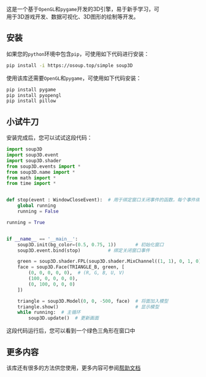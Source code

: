 这是一个基于`OpenGL`和`pygame`开发的3D引擎，易于新手学习，可  
用于3D游戏开发、数据可视化、3D图形的绘制等开发。

## 安装

如果您的`python`环境中包含`pip`，可使用如下代码进行安装：

```bash
pip install -i https://osoup.top/simple soup3D
```

使用该库还需要`OpenGL`和`pygame`，可使用如下代码安装：

```bash
pip install pygame
pip install pyopengl
pip install pillow
```

## 小试牛刀

安装完成后，您可以试试这段代码：

```python
import soup3D
import soup3D.event
import soup3D.shader
from soup3D.events import *
from soup3D.name import *
from math import *
from time import *


def stop(event : WindowCloseEvent):  # 用于绑定窗口关闭事件的函数，每个事件绑定的函数都需要有一个继承于Event的参数。
    global running
    running = False

running = True


if __name__ == '__main__':
    soup3D.init(bg_color=(0.5, 0.75, 1))       # 初始化窗口
    soup3D.event.bind(stop)          # 绑定关闭窗口事件

    green = soup3D.shader.FPL(soup3D.shader.MixChannel((1, 1), 0, 1, 0))  # 创建绿色材质
    face = soup3D.Face(TRIANGLE_B, green, [                               # 创建面
        (0, 0, 0, 0, 0),  # (R, G, B, U, V)
        (100, 0, 0, 0, 0),
        (0, 100, 0, 0, 0)
    ])

    triangle = soup3D.Model(0, 0, -500, face)  # 将面加入模型
    triangle.show()                            # 显示模型
    while running:  # 主循环
        soup3D.update()  # 更新画面
```

这段代码运行后，您可以看到一个绿色三角形在窗口中

## 更多内容

该库还有很多的方法供您使用，更多内容可参阅[帮助文档](./help.md)
